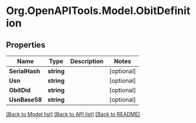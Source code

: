 
# Org.OpenAPITools.Model.ObitDefinition

## Properties

Name | Type | Description | Notes
------------ | ------------- | ------------- | -------------
**SerialHash** | **string** |  | [optional] 
**Usn** | **string** |  | [optional] 
**ObitDid** | **string** |  | [optional] 
**UsnBase58** | **string** |  | [optional] 

[[Back to Model list]](../README.md#documentation-for-models)
[[Back to API list]](../README.md#documentation-for-api-endpoints)
[[Back to README]](../README.md)

